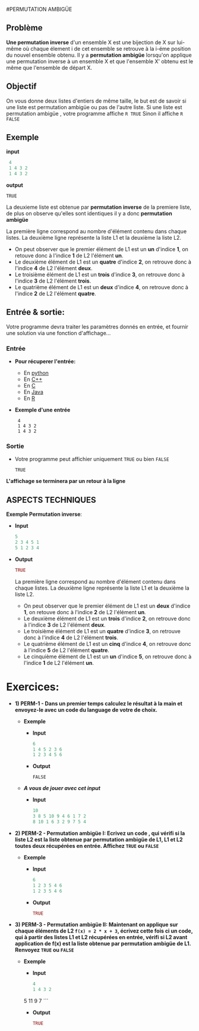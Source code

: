 #PERMUTATION AMBIGÜE

## Problème
**Une permutation inverse** d'un ensemble X est une bijection de X sur lui-même où chaque élement i de cet ensemble se retrouve à la i-éme position du nouvel ensemble obtenu.
Il y a **permutation ambigüe** lorsqu'on applique une permutation inverse à un ensemble X et que l'ensemble X' obtenu est le même que l'ensemble de départ X.

## Objectif
On vous donne deux listes d'entiers de même taille, le but est de savoir si une liste est permutation ambigüe ou pas de l'autre liste.
Si une liste est permutation ambigüe , votre programme affiche ```R TRUE```
Sinon il affiche ```R FALSE```


## Exemple

**input**
  ```R
   4 
   1 4 3 2 
   1 4 3 2
  ```
  
**output**
  ```
  TRUE
  
  ```
  
La deuxieme liste est obtenue par **permutation inverse** de la premiere liste, de plus on observe qu'elles sont identiques il y a donc **permutation ambigüe**

La première ligne correspond au nombre d'élément contenu dans chaque listes.
La deuxième ligne représente la liste L1 et la deuxième la liste L2.
  +	On peut observer que le premier élément de L1 est un **un** d'indice **1**, on retouve donc à l'indice **1** de L2 l'élément **un**.
  +	Le deuxième élément de L1 est un **quatre** d'indice **2**, on retrouve donc à l'indice **4** de L2 l'élément **deux**.
  +	Le troisième élément de L1 est un **trois** d'indice **3**, on retrouve donc à l'indice **3** de L2 l'élément **trois**.
  +	Le quatrième élément de L1 est un **deux** d'indice **4**, on retrouve donc à l'indice **2** de L2 l'élément **quatre**.


## Entrée & sortie:
Votre programme devra traiter les paramètres donnés en entrée, et fournir une solution via une fonction d'affichage...

### Entrée

+ **Pour récuperer l'entrée:**

  + En [python](https://github.com/GRnice/ConcoursJuin/blob/master/IO/entreePython.md  "python")
  + En [C++](https://github.com/GRnice/ConcoursJuin/blob/master/IO/entreeCPP.md  "C++")
  + En [C](https://github.com/GRnice/ConcoursJuin/blob/master/IO/entreeC.md "C")
  + En [Java](https://github.com/GRnice/ConcoursJuin/blob/master/IO/entreeJava.md "Java")
  + En [R](https://github.com/GRnice/ConcoursJuin/blob/master/IO/entreeR.md "Java")

+ **Exemple d'une entrée**
  ```
   4
   1 4 3 2 
   1 4 3 2
  ```

### Sortie

+ Votre programme peut affichier uniquement ```TRUE``` ou bien ```FALSE```

	```
   TRUE
   
	```
**L'affichage se terminera par un retour à la ligne**
    
## ASPECTS TECHNIQUES


 **Exemple Permutation inverse**:

  + **Input**
  
     ```R
     5
     2 3 4 5 1 
     5 1 2 3 4
     ```
    
  + **Output**
  
     ```R
     TRUE
     
     ```
     La première ligne correspond au nombre d'élément contenu dans chaque listes.
     La deuxième ligne représente la liste L1 et la deuxième la liste L2.
     +	On peut observer que le premier élément de L1 est un **deux** d'indice **1**, on retouve donc à l'indice **2** de L2 l'élément **un**.
     +	Le deuxième élément de L1 est un **trois** d'indice **2**, on retrouve donc à l'indice **3** de L2 l'élément **deux**.
     +	Le troisième élément de L1 est un **quatre** d'indice **3**, on retrouve donc à l'indice **4** de L2 l'élément **trois**.
     +	Le quatrième élément de L1 est un **cinq** d'indice **4**, on retrouve donc à l'indice **5** de L2 l'élément **quatre**.
     +	Le cinquième élément de L1 est un **un** d'indice **5**, on retrouve donc à l'indice **1** de L2 l'élément **un**.

# Exercices:

+ **1) PERM-1 - Dans un premier temps calculez le résultat à la main et envoyez-le avec un code du language de votre de choix.**
	+ **Exemple**

		+ **Input**
		
			```R
			6
			1 4 5 2 3 6
			1 2 3 4 5 6
			```

		+ **Output**
		
			```
			FALSE 
			
			 ```
			 
	+ ***A vous de jouer avec cet input***
		
		+ **Input**
			
			```R
			10
			3 8 5 10 9 4 6 1 7 2
			8 10 1 6 3 2 9 7 5 4
			```
 
+ **2) PERM-2 - Permutation ambigüe I:
	Ecrivez un code , qui vérifi si la liste L2 est la liste obtenue par permutation ambigüe de L1, L1 et L2 toutes deux récupérées en entrée.
    Affichez ```TRUE``` ou ```FALSE```**

	+ **Exemple**

		+ **Input**
		
			```R
			6
			1 2 3 5 4 6
    		1 2 3 5 4 6
			```

		+ **Output**
		
			```R
			TRUE 
			
			 ```


+ **3)  PERM-3 - Permutation ambigüe II:
	Maintenant on applique sur chaque éléments de L2 **```f(x) = 2 * x + 3```**, écrivez cette fois ci un code, qui à partir des listes L1 et L2 récupérées en entrée, vérifi si L2 avant application de f(x) est la liste obtenue par permutation ambigüe de L1.
     Renvoyez ```TRUE``` ou ```FALSE```**

	+ **Exemple**

		+ **Input**
		
			```R
			4
	       1 4 3 2 
   	    5 11 9 7
			```

		+ **Output**
		
			```R
			TRUE 
			
			 ```



